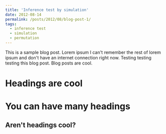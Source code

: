 ```yaml
---
title: 'Inference test by simulation'
date: 2012-08-14
permalink: /posts/2012/08/blog-post-1/
tags:
  - inference test
  - simulation
  - permutation
---
```


This is a sample blog post. Lorem ipsum I can't remember the rest of lorem ipsum and don't have an internet connection right now. Testing testing testing this blog post. Blog posts are cool.

Headings are cool
======

You can have many headings
======

Aren't headings cool?
------